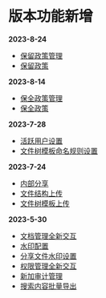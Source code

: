 <!-- # 更新日志 -->
<!-- __2022-12-16__ -->
<!-- + <a href="/v1.1.6/o-admin-log-manage">日志管理</a> -->
<!-- + <a href="/v1.1.6/o-admin-user#ldap模式">用户Ldap模式</a> -->
# 版本功能新增
__2023-8-24__
+ <a href="/v1.1.6/admin-hold-policy.html#保留政策管理">保留政策管理<Badge type="note" text="1.2.1" /></a>
+ <a href="/v1.1.6/file-hold.html#保留政策">保留政策<Badge type="note" text="1.2.1" /></a>

__2023-8-14__
+ <a href="/v1.1.6/admin-hold-policy.html">保全政策管理</a><Badge type="note" text="1.2.0" vertical="top"/>
+ <a href="/v1.1.6/file-hold.html">保全政策</a><Badge type="note" text="1.2.0" vertical="top"/>
  
__2023-7-28__
+ <a href="/v1.1.6/admin-user.html#用户管理">活跃用户设置</a><Badge type="note" text="1.1.9" vertical="top"/>
+ <a href="/v1.1.6/admin-folder-cabinet.html">文件树模板命名规则设置</a><Badge type="note" text="1.1.9" vertical="top"/>
  
__2023-7-24__
+ <a href="/v1.1.6/manage-doc-tree.html#_2-7-内部分享">内部分享</a>
+ <a href="/v1.1.6/manage-doc-tree.html#_2-1-上传文件-文件夹">文件结构上传</a>
+ <a href="/v1.1.6/manage-folder-cabinet.html">文件树模板上传</a>

__2023-5-30__
+ <a href="/v1.1.6/manage-doc-tree.html">文档管理全新交互</a>
+ <a href="/v1.1.6/admin-water-mark.html">水印配置</a>
+ <a href="/v1.1.6/manage-doc-tree.html#_2-3-批量分享文件">分享文件水印设置</a>
+ <a href="/v1.1.6/admin-file-permission.html">权限管理全新交互</a>
+ <a href="/v1.1.6/admin-audit.html">新加审计管理</a>
+ <a href="/v1.1.6/file-search.html">搜索内容批量导出</a>
<!-- <Home />
<script setup lang="ts">
import Home from '@theme/log.vue'
</script> -->
